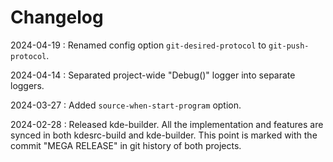 # Changelog

2024-04-19
: Renamed config option `git-desired-protocol` to `git-push-protocol`.

2024-04-14
: Separated project-wide "Debug()" logger into separate loggers.

2024-03-27
: Added `source-when-start-program` option.

2024-02-28
: Released kde-builder. All the implementation and features are synced in both kdesrc-build and kde-builder.
This point is marked with the commit "MEGA RELEASE" in git history of both projects.
